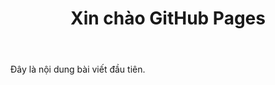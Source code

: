 ﻿---
layout: post
title: "Xin chào GitHub Pages"
description: "Bài viết đầu tiên"
tags: [github, blog]
---
Đây là nội dung bài viết đầu tiên.
